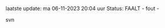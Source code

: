 laatste update: 
ma 06-11-2023 20:04   uur 
Status: FAALT - fout - 
<div class="service R">svn</div>